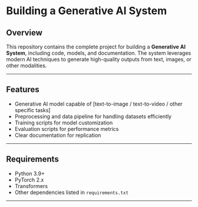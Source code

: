 # Building a Generative AI System

## Overview
This repository contains the complete project for building a **Generative AI System**, including code, models, and documentation. The system leverages modern AI techniques to generate high-quality outputs from text, images, or other modalities.

---

## Features
- Generative AI model capable of [text-to-image / text-to-video / other specific tasks]  
- Preprocessing and data pipeline for handling datasets efficiently  
- Training scripts for model customization  
- Evaluation scripts for performance metrics  
- Clear documentation for replication

---

## Requirements
- Python 3.9+  
- PyTorch 2.x  
- Transformers  
- Other dependencies listed in `requirements.txt`

---


